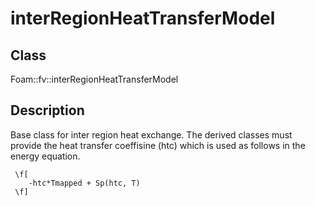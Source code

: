 # interRegionHeatTransferModel 
## Class
Foam::fv::interRegionHeatTransferModel

## Description
Base class for inter region heat exchange. The derived classes must
provide the heat transfer coeffisine (htc) which is used as follows
in the energy equation.

     \f[
        -htc*Tmapped + Sp(htc, T)
     \f]

